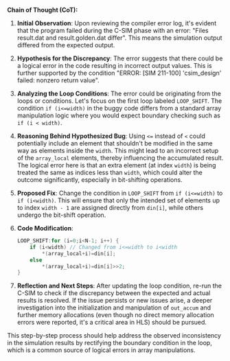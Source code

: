 **Chain of Thought (CoT):**

1. **Initial Observation**:
   Upon reviewing the compiler error log, it's evident that the program failed during the C-SIM phase with an error: "Files result.dat and result.golden.dat differ". This means the simulation output differed from the expected output.

2. **Hypothesis for the Discrepancy**:
   The error suggests that there could be a logical error in the code resulting in incorrect output values. This is further supported by the condition "ERROR: [SIM 211-100] 'csim_design' failed: nonzero return value".

3. **Analyzing the Loop Conditions**:
   The error could be originating from the loops or conditions. Let's focus on the first loop labeled `LOOP_SHIFT`. The condition `if (i<=width)` in the buggy code differs from a standard array manipulation logic where you would expect boundary checking such as `if (i < width)`.

4. **Reasoning Behind Hypothesized Bug**:
   Using `<=` instead of `<` could potentially include an element that shouldn't be modified in the same way as elements inside the `width`. This might lead to an incorrect setup of the `array_local` elements, thereby influencing the accumulated result. The logical error here is that an extra element (at index `width`) is being treated the same as indices less than `width`, which could alter the outcome significantly, especially in bit-shifting operations.

5. **Proposed Fix**:
   Change the condition in `LOOP_SHIFT` from `if (i<=width)` to `if (i<width)`. This will ensure that only the intended set of elements up to index `width - 1` are assigned directly from `din[i]`, while others undergo the bit-shift operation.

6. **Code Modification**:
   ```cpp
   LOOP_SHIFT:for (i=0;i<N-1; i++) {
       if (i<width) // Changed from i<=width to i<width
           *(array_local+i)=din[i];
       else 
           *(array_local+i)=din[i]>>2;
   }
   ```

7. **Reflection and Next Steps**:
   After updating the loop condition, re-run the C-SIM to check if the discrepancy between the expected and actual results is resolved. If the issue persists or new issues arise, a deeper investigation into the initialization and manipulation of `out_accum` and further memory allocations (even though no direct memory allocation errors were reported, it's a critical area in HLS) should be pursued.

This step-by-step process should help address the observed inconsistency in the simulation results by rectifying the boundary condition in the loop, which is a common source of logical errors in array manipulations.